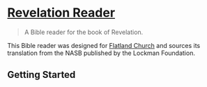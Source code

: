 # [Revelation Reader](https://revelation.flatland.church)

> A Bible reader for the book of Revelation.

This Bible reader was designed for [Flatland Church](https://flatlandchurch.com) and sources its translation from the
NASB published by the Lockman Foundation.

## Getting Started
